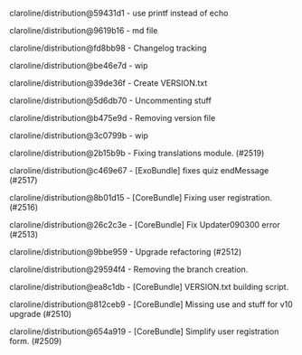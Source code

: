 claroline/distribution@59431d1 - use printf instead of echo

claroline/distribution@9619b16 - md file

claroline/distribution@fd8bb98 - Changelog tracking

claroline/distribution@be46e7d - wip

claroline/distribution@39de36f - Create VERSION.txt

claroline/distribution@5d6db70 - Uncommenting stuff

claroline/distribution@b475e9d - Removing version file

claroline/distribution@3c0799b - wip

claroline/distribution@2b15b9b - Fixing translations module. (#2519)

claroline/distribution@c469e67 - [ExoBundle] fixes quiz endMessage (#2517)

claroline/distribution@8b01d15 - [CoreBundle] Fixing user registration. (#2516)

claroline/distribution@26c2c3e - [CoreBundle] Fix Updater090300 error (#2513)

claroline/distribution@9bbe959 - Upgrade refactoring (#2512)

claroline/distribution@29594f4 - Removing the branch creation.

claroline/distribution@ea8c1db - [CoreBundle] VERSION.txt building script.

claroline/distribution@812ceb9 - [CoreBundle] Missing use and stuff for v10 upgrade (#2510)

claroline/distribution@654a919 - [CoreBundle] Simplify user registration form. (#2509)
